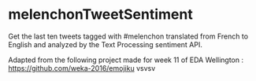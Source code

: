 # melenchonTweetSentiment
Get the last ten tweets tagged with #melenchon translated from French to English and analyzed by the Text Processing sentiment API.

Adapted from the following project made for week 11 of EDA Wellington : https://github.com/weka-2016/emojiku
vsvsv
